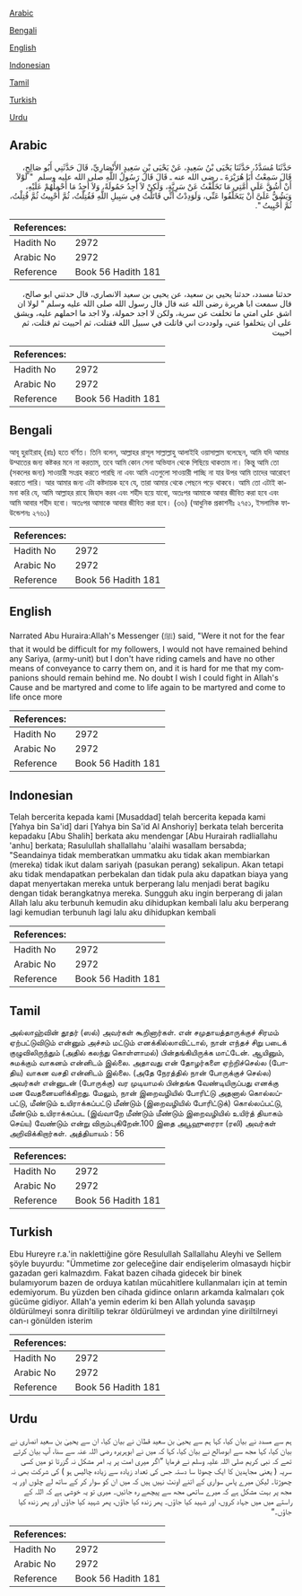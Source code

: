 [Arabic](#arabic)

[Bengali](#bengali)

[English](#english)

[Indonesian](#indonesian)

[Tamil](#tamil)

[Turkish](#turkish)

[Urdu](#urdu)

## Arabic


<div dir="rtl" lang="ar" style={{fontSize:'larger',backgroundColor:'#f8f9fa',padding:20}}>
حَدَّثَنَا مُسَدَّدٌ، حَدَّثَنَا يَحْيَى بْنُ سَعِيدٍ، عَنْ يَحْيَى بْنِ سَعِيدٍ الأَنْصَارِيِّ، قَالَ حَدَّثَنِي أَبُو صَالِحٍ، قَالَ سَمِعْتُ أَبَا هُرَيْرَةَ ـ رضى الله عنه ـ قَالَ قَالَ رَسُولُ اللَّهِ صلى الله عليه وسلم ‏ "‏ لَوْلاَ أَنْ أَشُقَّ عَلَى أُمَّتِي مَا تَخَلَّفْتُ عَنْ سَرِيَّةٍ، وَلَكِنْ لاَ أَجِدُ حَمُولَةً، وَلاَ أَجِدُ مَا أَحْمِلُهُمْ عَلَيْهِ، وَيَشُقُّ عَلَىَّ أَنْ يَتَخَلَّفُوا عَنِّي، وَلَوَدِدْتُ أَنِّي قَاتَلْتُ فِي سَبِيلِ اللَّهِ فَقُتِلْتُ، ثُمَّ أُحْيِيتُ ثُمَّ قُتِلْتُ، ثُمَّ أُحْيِيتُ ‏"‏‏.‏
</div>
<div style={{backgroundColor:'#f8f9fa',padding:20, marginBottom: 10}}><table> <thead> <tr> <th>References:</th> <th></th> </tr> </thead> <tbody><tr><td>Hadith No</td><td>2972</td></tr><tr><td>Arabic No</td><td>2972</td></tr><tr><td>Reference</td><td>Book 56 Hadith 181</td></tr></tbody></table></div>


<div dir="rtl" lang="ar" style={{fontSize:'larger',backgroundColor:'#f8f9fa',padding:20}}>
حدثنا مسدد، حدثنا يحيى بن سعيد، عن يحيى بن سعيد الانصاري، قال حدثني ابو صالح، قال سمعت ابا هريرة رضى الله عنه قال قال رسول الله صلى الله عليه وسلم " لولا ان اشق على امتي ما تخلفت عن سرية، ولكن لا اجد حمولة، ولا اجد ما احملهم عليه، ويشق على ان يتخلفوا عني، ولوددت اني قاتلت في سبيل الله فقتلت، ثم احييت ثم قتلت، ثم احييت
</div>
<div style={{backgroundColor:'#f8f9fa',padding:20, marginBottom: 10}}><table> <thead> <tr> <th>References:</th> <th></th> </tr> </thead> <tbody><tr><td>Hadith No</td><td>2972</td></tr><tr><td>Arabic No</td><td>2972</td></tr><tr><td>Reference</td><td>Book 56 Hadith 181</td></tr></tbody></table></div>

## Bengali


<div dir="ltr" lang="bn" style={{fontSize:'larger',backgroundColor:'#f8f9fa',padding:20}}>
আবূ হুরাইরাহ্ (রাঃ) হতে বর্ণিত। তিনি বলেন, আল্লাহর রাসূল সাল্লাল্লাহু আলাইহি ওয়াসাল্লাম বলেছেন, আমি যদি আমার উম্মাতের জন্য কষ্টকর মনে না করতাম, তবে আমি কোন সেনা অভিযান থেকে পিছিয়ে থাকতাম না। কিন্তু আমি তো (সকলের জন্য) সাওয়ারী সংগ্রহ করতে পারছি না এবং আমি এতগুলো সাওয়ারী পাচ্ছি না যার উপর আমি তাদের আরোহণ করাতে পারি। আর আমার জন্য এটা কষ্টদায়ক হবে যে, তারা আমার থেকে পেছনে পড়ে থাকবে। আমি তো এটাই কামনা করি যে, আমি আল্লাহর রাহে জিহাদ করব এবং শহীদ হয়ে যাবো, অতঃপর আমাকে আবার জীবিত করা হবে এবং আমি আবার শহীদ হবো। অতঃপর আমাকে আবার জীবিত করা হবে। (৩৬) (আধুনিক প্রকাশনীঃ ২৭৫১, ইসলামিক ফাউন্ডেশনঃ ২৭৬১)
</div>
<div style={{backgroundColor:'#f8f9fa',padding:20, marginBottom: 10}}><table> <thead> <tr> <th>References:</th> <th></th> </tr> </thead> <tbody><tr><td>Hadith No</td><td>2972</td></tr><tr><td>Arabic No</td><td>2972</td></tr><tr><td>Reference</td><td>Book 56 Hadith 181</td></tr></tbody></table></div>

## English


<div dir="ltr" lang="en" style={{fontSize:'larger',backgroundColor:'#f8f9fa',padding:20}}>
Narrated Abu Huraira:Allah's Messenger (ﷺ) said, "Were it not for the fear that it would be difficult for my followers, I would not have remained behind any Sariya, (army-unit) but I don't have riding camels and have no other means of conveyance to carry them on, and it is hard for me that my companions should remain behind me. No doubt I wish I could fight in Allah's Cause and be martyred and come to life again to be martyred and come to life once more
</div>
<div style={{backgroundColor:'#f8f9fa',padding:20, marginBottom: 10}}><table> <thead> <tr> <th>References:</th> <th></th> </tr> </thead> <tbody><tr><td>Hadith No</td><td>2972</td></tr><tr><td>Arabic No</td><td>2972</td></tr><tr><td>Reference</td><td>Book 56 Hadith 181</td></tr></tbody></table></div>

## Indonesian


<div dir="ltr" lang="id" style={{fontSize:'larger',backgroundColor:'#f8f9fa',padding:20}}>
Telah bercerita kepada kami [Musaddad] telah bercerita kepada kami [Yahya bin Sa'id] dari [Yahya bin Sa'id Al Anshoriy] berkata telah bercerita kepadaku [Abu Shalih] berkata aku mendengar [Abu Hurairah radliallahu 'anhu] berkata; Rasulullah shallallahu 'alaihi wasallam bersabda; "Seandainya tidak memberatkan ummatku aku tidak akan membiarkan (mereka) tidak ikut dalam sariyah (pasukan perang) sekalipun. Akan tetapi aku tidak mendapatkan perbekalan dan tidak pula aku dapatkan biaya yang dapat menyertakan mereka untuk berperang lalu menjadi berat bagiku dengan tidak berangkatnya mereka. Sungguh aku ingin berperang di jalan Allah lalu aku terbunuh kemudin aku dihidupkan kembali lalu aku berperang lagi kemudian terbunuh lagi lalu aku dihidupkan kembali
</div>
<div style={{backgroundColor:'#f8f9fa',padding:20, marginBottom: 10}}><table> <thead> <tr> <th>References:</th> <th></th> </tr> </thead> <tbody><tr><td>Hadith No</td><td>2972</td></tr><tr><td>Arabic No</td><td>2972</td></tr><tr><td>Reference</td><td>Book 56 Hadith 181</td></tr></tbody></table></div>

## Tamil


<div dir="ltr" lang="ta" style={{fontSize:'larger',backgroundColor:'#f8f9fa',padding:20}}>
அல்லாஹ்வின் தூதர் (ஸல்) அவர்கள் கூறினார்கள். என் சமுதாயத்தாருக்குச் சிரமம் ஏற்பட்டுவிடும் என்னும் அச்சம் மட்டும் எனக்கில்லாவிட்டால், நான் எந்தச் சிறு படைக் குழுவிலிருந்தும் (அதில் கலந்து கொள்ளாமல்) பின்தங்கியிருக்க மாட்டேன். ஆயினும், சுமக்கும் வாகனம் என்னிடம் இல்லை. அதாவது என் தோழர்களை ஏற்றிச்செல்ல (போதிய) வாகன வசதி என்னிடம் இல்லை. (அதே நேரத்தில் நான் போருக்குச் செல்ல) அவர்கள் என்னுடன் (போருக்கு) வர முடியாமல் பின்தங்க வேண்டியிருப்பது எனக்கு மன வேதனையளிக்கிறது. மேலும், நான் இறைவழியில் போரிட்டு அதனால் கொல்லப்பட்டு, மீண்டும் உயிராக்கப்பட்டு மீண்டும் (இறைவழியில் போரிட்டுக்) கொல்லப்பட்டு, மீண்டும் உயிராக்கப்பட (இவ்வாறே மீண்டும் மீண்டும் இறைவழியில் உயிர்த் தியாகம் செய்ய) வேண்டும் என்று விரும்புகிறேன்.100 இதை அபூஹுரைரா (ரலி) அவர்கள் அறிவிக்கிறார்கள். அத்தியாயம் : 56
</div>
<div style={{backgroundColor:'#f8f9fa',padding:20, marginBottom: 10}}><table> <thead> <tr> <th>References:</th> <th></th> </tr> </thead> <tbody><tr><td>Hadith No</td><td>2972</td></tr><tr><td>Arabic No</td><td>2972</td></tr><tr><td>Reference</td><td>Book 56 Hadith 181</td></tr></tbody></table></div>

## Turkish


<div dir="ltr" lang="tr" style={{fontSize:'larger',backgroundColor:'#f8f9fa',padding:20}}>
Ebu Hureyre r.a.'in naklettiğine göre Resulullah Sallallahu Aleyhi ve Sellem şöyle buyurdu: "Ümmetime zor geleceğine dair endişelerim olmasaydı hiçbir gazadan geri kalmazdım. Fakat bazen cihada gidecek bir binek bulamıyorum bazen de orduya katılan mücahitlere kullanmaları için at temin edemiyorum. Bu yüzden ben cihada gidince onların arkamda kalmaları çok gücüme gidiyor. Allah'a yemin ederim ki ben Allah yolunda savaşıp öldürülmeyi sonra diriltilip tekrar öldürülmeyi ve ardından yine diriltilrneyi can-ı gönülden isterim
</div>
<div style={{backgroundColor:'#f8f9fa',padding:20, marginBottom: 10}}><table> <thead> <tr> <th>References:</th> <th></th> </tr> </thead> <tbody><tr><td>Hadith No</td><td>2972</td></tr><tr><td>Arabic No</td><td>2972</td></tr><tr><td>Reference</td><td>Book 56 Hadith 181</td></tr></tbody></table></div>

## Urdu


<div dir="rtl" lang="ur" style={{fontSize:'larger',backgroundColor:'#f8f9fa',padding:20}}>
ہم سے مسدد نے بیان کیا، کہا ہم سے یحییٰ بن سعید قطان نے بیان کیا، ان سے یحییٰ بن سعید انصاری نے بیان کیا، کہا مجھ سے ابوصالح نے بیان کیا، کہا کہ میں نے ابوہریرہ رضی اللہ عنہ سے سنا، آپ بیان کرتے تھے کہ نبی کریم صلی اللہ علیہ وسلم نے فرمایا ”اگر میری امت پر یہ امر مشکل نہ گزرتا تو میں کسی سریہ ( یعنی مجاہدین کا ایک چھوٹا سا دستہ جس کی تعداد زیادہ سے زیادہ چالیس ہو ) کی شرکت بھی نہ چھوڑتا۔ لیکن میرے پاس سواری کے اتنے اونٹ نہیں ہیں کہ میں ان کو سوار کر کے ساتھ لے چلوں اور یہ مجھ پر بہت مشکل ہے کہ میرے ساتھی مجھ سے پیچھے رہ جائیں۔ میری تو یہ خوشی ہے کہ اللہ کے راستے میں میں جہاد کروں، اور شہید کیا جاؤں۔ پھر زندہ کیا جاؤں، پھر شہید کیا جاؤں اور پھر زندہ کیا جاؤں۔“
</div>
<div style={{backgroundColor:'#f8f9fa',padding:20, marginBottom: 10}}><table> <thead> <tr> <th>References:</th> <th></th> </tr> </thead> <tbody><tr><td>Hadith No</td><td>2972</td></tr><tr><td>Arabic No</td><td>2972</td></tr><tr><td>Reference</td><td>Book 56 Hadith 181</td></tr></tbody></table></div>